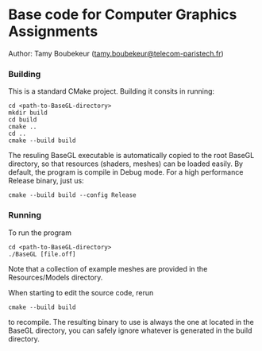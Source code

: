 Base code for Computer Graphics Assignments
===========================================

Author: Tamy Boubekeur (tamy.boubekeur@telecom-paristech.fr)

### Building

This is a standard CMake project. Building it consits in running:

```
cd <path-to-BaseGL-directory>
mkdir build
cd build
cmake ..
cd ..
cmake --build build
```

The resuling BaseGL executable is automatically copied to the root BaseGL directory, so that resources (shaders, meshes) can be loaded easily. By default, the program is compile in Debug mode. For a high performance Release binary, just us:

```
cmake --build build --config Release
```

### Running

To run the program
```
cd <path-to-BaseGL-directory>
./BaseGL [file.off]
```
Note that a collection of example meshes are provided in the Resources/Models directory. 

When starting to edit the source code, rerun 

```
cmake --build build 
```

to recompile. The resulting binary to use is always the one at located in the BaseGL directory, you can safely ignore whatever is generated in the build directory. 


